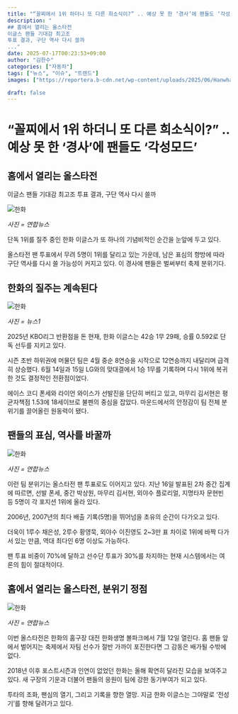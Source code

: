 ```yaml
---
title: "“꼴찌에서 1위 하더니 또 다른 희소식이?” .. 예상 못 한 ‘경사’에 팬들도 ‘각성모드’"
description: "
## 홈에서 열리는 올스타전
이글스 팬들 기대감 최고조
투표 결과, 구단 역사 다시 쓸까
..."
date: 2025-07-17T00:23:53+09:00
author: "김한수"
categories: ["자동차"]
tags: ["뉴스", "이슈", "트렌드"]
images: ["https://reportera.b-cdn.net/wp-content/uploads/2025/06/Hanwha-Eagles-Are-Making-Good-Performance-1024x576.jpg"]

draft: false
---
```


# “꼴찌에서 1위 하더니 또 다른 희소식이?” .. 예상 못 한 ‘경사’에 팬들도 ‘각성모드’


## 홈에서 열리는 올스타전
이글스 팬들 기대감 최고조
투표 결과, 구단 역사 다시 쓸까


![한화](https://reportera.b-cdn.net/wp-content/uploads/2025/06/Hanwha-Eagles-Are-Making-Good-Performance-1024x576.jpg)

*사진 = 연합뉴스*

단독 1위를 질주 중인 한화 이글스가 또 하나의 기념비적인 순간을 눈앞에 두고 있다.

올스타전 팬 투표에서 무려 5명이 1위를 달리고 있는 가운데, 남은 표심의 향방에 따라 구단 역사를 다시 쓸 가능성이 커지고 있다. 이 경사에 팬들은 벌써부터 축제 분위기다.


## 한화의 질주는 계속된다


![한화](https://reportera.b-cdn.net/wp-content/uploads/2025/06/한화-이글스-2-1024x558.jpg)

*사진 = 뉴스1*

2025년 KBO리그 반환점을 돈 현재, 한화 이글스는 42승 1무 29패, 승률 0.592로 단독 선두를 지키고 있다.

시즌 초반 하위권에 머물던 팀은 4월 중순 8연승을 시작으로 12연승까지 내달리며 급격히 상승했다. 6월 14일과 15일 LG와의 맞대결에서 1승 1무를 기록하며 다시 1위에 복귀한 것도 결정적인 전환점이었다.

에이스 코디 폰세와 라이언 와이스가 선발진을 단단히 버티고 있고, 마무리 김서현은 평균자책점 1.53에 18세이브로 불펜의 중심을 잡았다. 마운드에서의 안정감이 팀 전체 분위기를 끌어올린 원동력이 됐다.


## 팬들의 표심, 역사를 바꿀까


![한화](https://reportera.b-cdn.net/wp-content/uploads/2025/06/한화-이글스-3-1024x582.jpg)

*사진 = 연합뉴스*

이런 팀 분위기는 올스타전 팬 투표로도 이어지고 있다. 지난 16일 발표된 2차 중간 집계에 따르면, 선발 폰세, 중간 박상원, 마무리 김서현, 외야수 플로리얼, 지명타자 문현빈 등 5명이 각 포지션 1위에 올라 있다.

2006년, 2007년의 최다 배출 기록(5명)을 뛰어넘을 초유의 순간이 다가오고 있다.

더욱이 1루수 채은성, 2루수 황영묵, 외야수 이진영도 2~3만 표 차이로 1위에 바짝 다가서 있는 만큼, 역대 최다인 6명 이상도 가능하다.

팬 투표 비중이 70%에 달하고 선수단 투표가 30%를 차지하는 현재 시스템에서는 여론의 힘이 절대적이다.


## 홈에서 열리는 올스타전, 분위기 정점


![한화](https://reportera.b-cdn.net/wp-content/uploads/2025/06/한화-이글스-4-1-1024x575.jpg)

*사진 = 연합뉴스*

이번 올스타전은 한화의 홈구장 대전 한화생명 볼파크에서 7월 12일 열린다. 홈 팬들 앞에서 벌어지는 축제에서 자팀 선수가 절반 가까이 포진한다면 그 감동은 배가될 수밖에 없다.

2018년 이후 포스트시즌과 인연이 없었던 한화는 올해 확연히 달라진 모습을 보여주고 있다. 새 구장의 기운과 더불어 팬들의 응원이 팀에 강한 동기부여가 되고 있다.

투타의 조화, 팬심의 열기, 그리고 기록을 향한 열망. 지금 한화 이글스는 그야말로 ‘전성기’를 향해 달려가고 있다.
